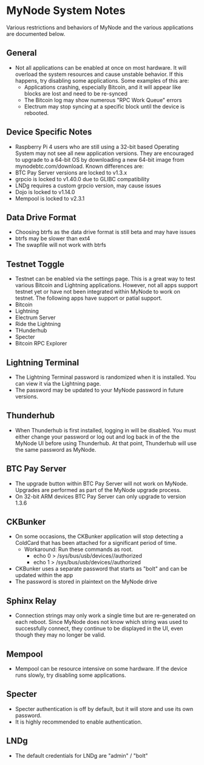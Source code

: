 # MyNode System Notes

Various restrictions and behaviors of MyNode and the various applications are documented below.

## General
- Not all applications can be enabled at once on most hardware. It will overload the system resources and cause unstable
behavior. If this happens, try disabling some applications. Some examples of this are:
  - Applications crashing, especially Bitcoin, and it will appear like blocks are lost and need to be re-synced
  - The Bitcoin log may show numerous "RPC Work Queue" errors
  - Electrum may stop syncing at a specific block until the device is rebooted.

## Device Specific Notes
- Raspberry Pi 4 users who are still using a 32-bit based Operating System may not see all new application versions. They are encouraged to upgrade to a 64-bit OS by downloading a new 64-bit image from mynodebtc.com/download. Known
differences are:
 - BTC Pay Server versions are locked to v1.3.x
 - grpcio is locked to v1.40.0 due to GLIBC compatibility
 - LNDg requires a custom grpcio version, may cause issues
 - Dojo is locked to v1.14.0
 - Mempool is locked to v2.3.1

## Data Drive Format
- Choosing btrfs as the data drive format is still beta and may have issues
 - btrfs may be slower than ext4
 - The swapfile will not work with btrfs

## Testnet Toggle
- Testnet can be enabled via the settings page. This is a great way to test various Bitcoin and Lightning applications. However, not all apps support testnet yet or have not been integrated within MyNode to work on testnet. The following apps
have support or patial support.
 - Bitcoin
 - Lightning
 - Electrum Server
 - Ride the Lightning
 - THunderhub
 - Specter
 - Bitcoin RPC Explorer

## Lightning Terminal

- The Lightning Terminal password is randomized when it is installed. You can view it via the Lightning page.
- The password may be updated to your MyNode password in future versions.

## Thunderhub

- When Thunderhub is first installed, logging in will be disabled. You must either change your password or log out and log back in of the the MyNode UI before using Thunderhub. At that point, Thunderhub will use the same password as MyNode.

## BTC Pay Server

- The upgrade button within BTC Pay Server will not work on MyNode. Upgrades are performed as part of the MyNode upgrade process.
- On 32-bit ARM devices BTC Pay Server can only upgrade to version 1.3.6

## CKBunker

- On some occasions, the CKBunker application will stop detecting a ColdCard that has been attached for a significant period of time.
  - Workaround: Run these commands as root.
    - echo 0 > /sys/bus/usb/devices/<coldcard device>/authorized
    - echo 1 > /sys/bus/usb/devices/<coldcard device>/authorized
- CKBunker uses a separate password that starts as "bolt" and can be updated within the app
- The password is stored in plaintext on the MyNode drive

## Sphinx Relay

- Connection strings may only work a single time but are re-generated on each reboot. Since MyNode does not know which string was used to successfully connect, they continue to be displayed in the UI, even though they may no longer be valid.

## Mempool

- Mempool can be resource intensive on some hardware. If the device runs slowly, try disabling some applications.

## Specter

- Specter authentication is off by default, but it will store and use its own password.
- It is highly recommended to enable authentication.

## LNDg

- The default credentials for LNDg are "admin" / "bolt"